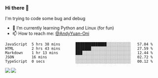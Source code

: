 ### Hi there 👋

I'm trying to code some bug and debug

- 🌱 I’m currently learning Python and Linux (for fun)
- 📫 How to reach me: [@AndyYuan-Oni](https://github.com/AndyYuan-Oni)


<!--START_SECTION:waka-->
```text
JavaScript  5 hrs 38 mins       ██████████████░░░░░░░░░░░   57.04 % 
HTML        2 hrs 43 mins       ███████░░░░░░░░░░░░░░░░░░   27.59 % 
Markdown    1 hr 13 mins        ███░░░░░░░░░░░░░░░░░░░░░░   12.44 % 
JSON        16 mins             ░░░░░░░░░░░░░░░░░░░░░░░░░   02.72 % 
TypeScript  0 secs              ░░░░░░░░░░░░░░░░░░░░░░░░░   00.12 %
```
<!--END_SECTION:waka-->

  <!--**AndyYuan-Oni/AndyYuan-Oni** is a ✨ _special_ ✨ repository because its `README.md` (this file) appears on your GitHub profile.-->
<!--[![Top Langs](https://github-readme-stats.vercel.app/api/top-langs/?username=AndyYUan-Oni&layout=compact)](https://github.com/AndyYUan-Oni/github-readme-stats)-->
<a href="https://github.com/AndyYUan-Oni/github-readme-stats">
  <img align="left" src="https://github-readme-stats.vercel.app/api?username=AndyYUan-Oni&hide=stars" />
</a>
<a href="https://github.com/AndyYUan-Oni/github-readme-stats">
  <img align="left" src="https://github-readme-stats.vercel.app/api/top-langs/?username=AndyYUan-Oni&layout=compact" />
</a>

